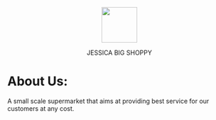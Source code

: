 <p align=center>
<img src=https://user-images.githubusercontent.com/63179955/120094868-7b8f7900-c140-11eb-9b39-ba23ff2872e0.png width=80px>
</p>
<p align=center>
  JESSICA BIG SHOPPY
</p>

# About Us:
  A small scale supermarket that aims at providing best service for our customers at any cost.
